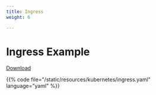 ```yaml
---
title: Ingress
weight: 6

---
```


# Ingress Example

[Download](/resources/kubernetes/ingress.yaml)

{{% code file="/static/resources/kubernetes/ingress.yaml" language="yaml" %}}